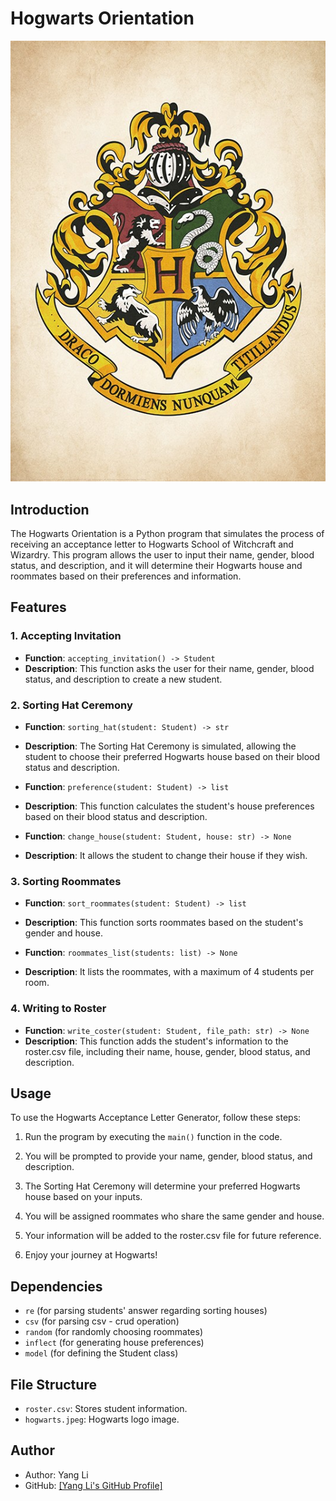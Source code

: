 # Hogwarts Orientation

![Hogwarts Logo](hogwarts.jpeg)

## Introduction

The Hogwarts Orientation is a Python program that simulates the process of receiving an acceptance letter to Hogwarts School of Witchcraft and Wizardry. This program allows the user to input their name, gender, blood status, and description, and it will determine their Hogwarts house and roommates based on their preferences and information.

## Features

### 1. Accepting Invitation

- **Function**: `accepting_invitation() -> Student`
- **Description**: This function asks the user for their name, gender, blood status, and description to create a new student.

### 2. Sorting Hat Ceremony

- **Function**: `sorting_hat(student: Student) -> str`
- **Description**: The Sorting Hat Ceremony is simulated, allowing the student to choose their preferred Hogwarts house based on their blood status and description.

- **Function**: `preference(student: Student) -> list`
- **Description**: This function calculates the student's house preferences based on their blood status and description.

- **Function**: `change_house(student: Student, house: str) -> None`
- **Description**: It allows the student to change their house if they wish.

### 3. Sorting Roommates

- **Function**: `sort_roommates(student: Student) -> list`
- **Description**: This function sorts roommates based on the student's gender and house.

- **Function**: `roommates_list(students: list) -> None`
- **Description**: It lists the roommates, with a maximum of 4 students per room.

### 4. Writing to Roster

- **Function**: `write_coster(student: Student, file_path: str) -> None`
- **Description**: This function adds the student's information to the roster.csv file, including their name, house, gender, blood status, and description.

## Usage

To use the Hogwarts Acceptance Letter Generator, follow these steps:

1. Run the program by executing the `main()` function in the code.

2. You will be prompted to provide your name, gender, blood status, and description.

3. The Sorting Hat Ceremony will determine your preferred Hogwarts house based on your inputs.

4. You will be assigned roommates who share the same gender and house.

5. Your information will be added to the roster.csv file for future reference.

6. Enjoy your journey at Hogwarts!

## Dependencies

- `re` (for parsing students' answer regarding sorting houses)
- `csv` (for parsing csv - crud operation)
- `random` (for randomly choosing roommates)
- `inflect` (for generating house preferences)
- `model` (for defining the Student class)

## File Structure

- `roster.csv`: Stores student information.
- `hogwarts.jpeg`: Hogwarts logo image.

## Author

- Author: Yang Li
- GitHub: [[Yang Li's GitHub Profile]](https://github.com/YoungAndY2m)
